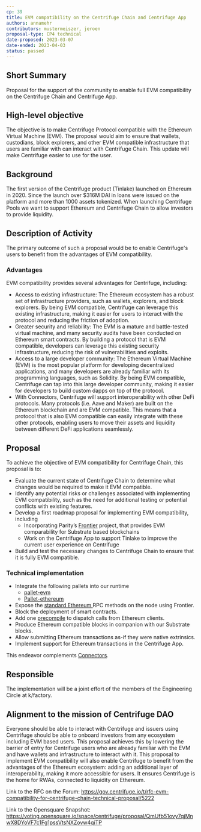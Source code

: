 ```yaml
---
cp: 39
title: EVM compatibility on the Centrifuge Chain and Centrifuge App
authors: annamehr
contributors: mustermeiszer, jeroen
proposal-type: CP4 technical
date-proposed: 2023-03-07
date-ended: 2023-04-03
status: passed
---
```


## Short Summary
Proposal for the support of the community to enable full EVM compatibility on the Centrifuge Chain and Centrifuge App.

## High-level objective
The objective is to make Centrifuge Protocol compatible with the Ethereum Virtual Machine (EVM). The proposal would aim to ensure that wallets, custodians, block explorers, and other EVM compatible infrastructure that users are familiar with can interact with Centrifuge Chain. This update will make Centrifuge easier to use for the user.

## Background
The first version of the Centrifuge product (Tinlake) launched on Ethereum in 2020. Since the launch over $316M DAI in loans were issued on the platform and more than 1000 assets tokenized. When launching Centrifuge Pools we want to support Ethereum and Centrifuge Chain to allow investors to provide liquidity.

## Description of Activity

The primary outcome of such a proposal would be to enable Centrifuge's users to benefit from the advantages of EVM compatibility.

### Advantages
EVM compatibility provides several advantages for Centrifuge, including:

* Access to existing infrastructure: The Ethereum ecosystem has a robust set of infrastructure providers, such as wallets, explorers, and block explorers. By being EVM compatible, Centrifuge can leverage this existing infrastructure, making it easier for users to interact with the protocol and reducing the friction of adoption.
* Greater security and reliability: The EVM is a mature and battle-tested virtual machine, and many security audits have been conducted on Ethereum smart contracts. By building a protocol that is EVM compatible, developers can leverage this existing security infrastructure, reducing the risk of vulnerabilities and exploits.
* Access to a large developer community: The Ethereum Virtual Machine (EVM) is the most popular platform for developing decentralized applications, and many developers are already familiar with its programming languages, such as Solidity. By being EVM compatible, Centrifuge can tap into this large developer community, making it easier for developers to build custom dapps on top of the protocol.
* With Connectors, Centrifuge will support interoperability with other DeFi protocols. Many protocols (i.e. Aave and Maker) are built on the Ethereum blockchain and are EVM compatible. This means that a protocol that is also EVM compatible can easily integrate with these other protocols, enabling users to move their assets and liquidity between different DeFi applications seamlessly.

## Proposal
To achieve the objective of EVM compatibility for Centrifuge Chain, this proposal is to:

* Evaluate the current state of Centrifuge Chain to determine what changes would be required to make it EVM compatible.
* Identify any potential risks or challenges associated with implementing EVM compatibility, such as the need for additional testing or potential conflicts with existing features.
* Develop a first roadmap proposal for implementing EVM compatibility, including
  * Incorporating Parity’s [Frontier](https://github.com/paritytech/frontier) project, that provides EVM comparability for Substrate based blockchains
  * Work on the Centrifuge App to support Tinlake to improve the current user experience on Centrifuge
* Build and test the necessary changes to Centrifuge Chain to ensure that it is fully EVM compatible.

### Technical implementation

* Integrate the following pallets into our runtime
  * [pallet-evm](https://github.com/paritytech/frontier/tree/polkadot-v0.9.37/frame/evm)
  * [Pallet-ethereum](https://github.com/paritytech/frontier/tree/polkadot-v0.9.37/frame/ethereum)
* Expose the [standard Ethereum ](https://ethereum.github.io/execution-apis/api-documentation/)RPC methods on the node using Frontier.
* Block the deployment of smart contracts.
* Add one [precompile](https://github.com/paritytech/frontier/tree/polkadot-v0.9.37/frame/evm/precompile/dispatch) to dispatch calls from Ethereum clients.
* Produce Ethereum compatible blocks in companion with our Substrate blocks.
* Allow submitting Ethereum transactions as-if they were native extrinsics.
* Implement support for Ethereum transactions in the Centrifuge App.

This endeavor complements [Connectors](https://gov.centrifuge.io/t/rfc-proposal-to-build-centrifuge-connectors-a-cross-chain-solution-to-connect-centrifuge-chain-with-other-protocols/4616).

## Responsible
The implementation will be a joint effort of the members of the Engineering Circle at k/factory.

## Alignment to the mission of Centrifuge DAO
Everyone should be able to interact with Centrifuge and issuers using Centrifuge should be able to onboard investors from any ecosystem including EVM based users. This proposal achieves this by lowering the barrier of entry for Centrifuge users who are already familiar with the EVM and have wallets and infrastructure to interact with it. This proposal to implement EVM compatibility will also enable Centrifuge to benefit from the advantages of the Ethereum ecosystem: adding an additional layer of interoperability, making it more accessible for users. It ensures Centrifuge is the home for RWAs, connected to liquidity on Ethereum.

Link to the RFC on the Forum: https://gov.centrifuge.io/t/rfc-evm-compatibility-for-centrifuge-chain-technical-proposal/5222

Link to the Opensquare Snapshot: https://voting.opensquare.io/space/centrifuge/proposal/QmUfb51ovy7qjMnwX8DYoVF7c1Fg1pssVtsNXZovw4qiTP